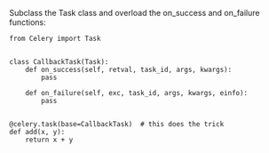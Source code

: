 Subclass the Task class and overload the on_success and on_failure functions:  

```
from Celery import Task


class CallbackTask(Task):
    def on_success(self, retval, task_id, args, kwargs):
        pass

    def on_failure(self, exc, task_id, args, kwargs, einfo):
        pass


@celery.task(base=CallbackTask)  # this does the trick
def add(x, y):
    return x + y
```
